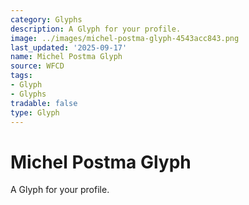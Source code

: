 ```yaml
---
category: Glyphs
description: A Glyph for your profile.
image: ../images/michel-postma-glyph-4543acc843.png
last_updated: '2025-09-17'
name: Michel Postma Glyph
source: WFCD
tags:
- Glyph
- Glyphs
tradable: false
type: Glyph
---
```


# Michel Postma Glyph

A Glyph for your profile.

